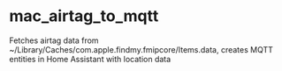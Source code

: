 # mac_airtag_to_mqtt
Fetches airtag data from ~/Library/Caches/com.apple.findmy.fmipcore/Items.data, creates MQTT entities in Home Assistant with location data

